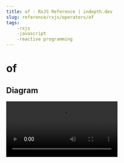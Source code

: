 ```yaml
---
title: of - RxJS Reference | indepth.dev
slug: reference/rxjs/operators/of
tags:
    -rxjs 
    -javascript 
    -reactive programming
---
```


# of

## Diagram

<video>
    <source src="https://images.indepth.dev/references/rxjs/of.mp4" type="video/mp4">
</video>
